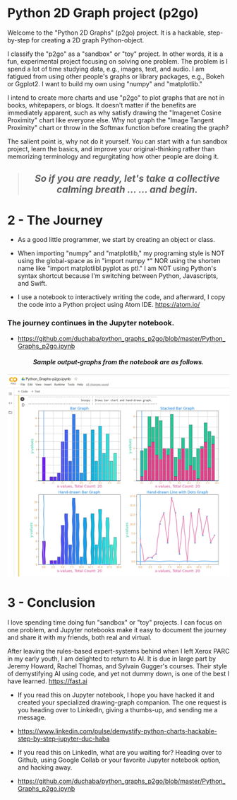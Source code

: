 # Python 2D Graph project (p2go)

Welcome to the "Python 2D Graphs" (p2go) project. It is a hackable, step-by-step for creating a 2D graph Python-object. 

I classify the "p2go" as a "sandbox" or "toy" project. In other words, it is a fun, experimental project focusing on solving one problem. The problem is I spend a lot of time studying data, e.g., images, text, and audio. I am fatigued from using other people's graphs or library packages, e.g., Bokeh or Ggplot2. I want to build my own using "numpy" and "matplotlib."

I intend to create more charts and use "p2go" to plot graphs that are not in books, whitepapers, or blogs. It doesn't matter if the benefits are immediately apparent, such as why satisfy drawing the "Imagenet Cosine Proximity" chart like everyone else. Why not graph the "Image Tangent Proximity" chart or throw in the Softmax function before creating the graph? 

The salient point is, why not do it yourself. You can start with a fun sandbox project, learn the basics, and improve your original-thinking rather than memorizing terminology and regurgitating how other people are doing it. 

><center><h2><i>So if you are ready, let's take a collective calming breath …  … and begin.</i></h2></center>

# 2 - The Journey

- As a good little programmer, we start by creating an object or class.

- When importing "numpy" and "matplotlib," my programing style is NOT using the global-space as in "import numpy *" NOR using the shorten name like "import matplotlibl.pyplot as ptl." I am NOT using Python's syntax shortcut because I'm switching between Python, Javascripts, and Swift. 

- I use a notebook to interactively writing the code, and afterward, I copy the code into a Python project using Atom IDE. https://atom.io/

### The journey continues in the Jupyter notebook. 

- https://github.com/duchaba/python_graphs_p2go/blob/master/Python_Graphs_p2go.ipynb

<center><h4><i>Sample output-graphs from the notebook are as follows.</i></h4></center>

![sample-1](https://github.com/duchaba/python_graphs_p2go/blob/master/p2go_sample1.jpg?raw=true)


# 3 - Conclusion

I love spending time doing fun "sandbox" or "toy" projects. I can focus on one problem, and Jupyter notebooks make it easy to document the journey and share it with my friends, both real and virtual. 

After leaving the rules-based expert-systems behind when I left Xerox PARC in my early youth, I am delighted to return to AI. It is due in large part by Jeremy Howard, Rachel Thomas, and Sylvain Gugger's courses. Their style of demystifying AI using code, and yet not dummy down, is one of the best I have learned. https://fast.ai

- If you read this on Jupyter notebook, I hope you have hacked it and created your specialized drawing-graph companion. The one request is you heading over to LinkedIn, giving a thumbs-up, and sending me a message. 

- https://www.linkedin.com/pulse/demystify-python-charts-hackable-step-by-step-jupyter-duc-haba

- If you read this on LinkedIn, what are you waiting for? Heading over to Github, using Google Collab or your favorite Jupyter notebook option, and hacking away.

- https://github.com/duchaba/python_graphs_p2go/blob/master/Python_Graphs_p2go.ipynb
